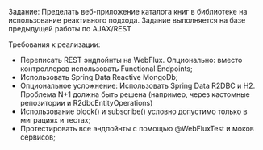 Задание:
Пределать веб-приложение каталога книг в библиотеке на использование реактивного подхода. Задание выполняется на базе предыдущей работы по AJAX/REST


Требования к реализации:
- Переписать REST эндпойнты на WebFlux. Опционально: вместо контроллеров использовать Functional Endpoints;
- Использовать Spring Data Reactive MongoDb;
- Опциональное усложнение: Использовать Spring Data R2DBC и H2. Проблема N+1 должна быть решена (например, через кастомные репозитории и R2dbcEntityOperations)
- Использование block() и subscribe() условно допустимо только в миграциях и тестах;
- Протестировать все эндпойнты с помощью @WebFluxTest и моков сервисов;